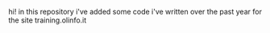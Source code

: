 hi! in this repository i've added some code i've written over the past year for the site training.olinfo.it
